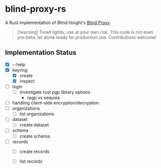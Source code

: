 # blind-proxy-rs

A Rust implementation of Blind Insight's [Blind Proxy](https://docs.blindinsight.io/getting-started/using-the-blind-proxy/).

>[!warning] Tread lightly, use at your own risk.
This code is not even pre-beta, let alone ready for production use.
Contributions welcome!

## Implementation Status
- [X] --help
- [X] keyring
    - [X] create
    - [X] inspect
- [ ] login
    - [ ] investigate rust pgp library options
        - rpgp vs sequoia
- [ ] handling client-side encryption/decryption
- [ ] organizations
    - [ ] list organizations
- [ ] dataset
    - [ ] create dataset
- [ ] schema
    - [ ] create schema
- [ ] records
    - [ ] create records
    - [ ] list records

